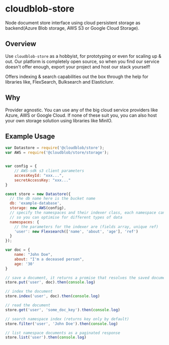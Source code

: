 # cloudblob-store

Node document store interface using cloud persistent storage as backend(Azure Blob storage, AWS S3 or Google Cloud Storage).

## Overview

Use `cloudblob-store` as a hobbyist, for prototyping or even for scaling up & out. Our platform is completely open source, so when you find our service doesn't offer enough, export your project and host our stack yourself!

Offers indexing & search capabilities out the box through the help for libraries like, FlexSearch, Bulksearch and Elasticlunr.

## Why
Provider agnostic. You can use any of the big cloud service providers like Azure, AWS or Google Cloud. If none of these suit you, you can also host your own storage solution using libraries like MinIO.

## Example Usage

```javascript
var Datastore = require('@cloudblob/store');
var AWS = require('@cloudblob/store/storage');


var config = {
    // AWS-sdk s3 client parameters
    accessKeyId: "xxx...",
    secretAccessKey: "xxx..."
}

const store = new Datastore({
  // the db name here is the bucket name
  db: 'example-database',
  storage: new AWS(config),
  // specify the namespaces and their indexer class, each namespace can use a different indexer
  // so you can optimise for different types of data
  namespaces: {
    // the parameters for the indexer are (fields array, unique ref)
    'user': new Flexsearch(['name', 'about', 'age'], 'ref')
  }
});

var doc = {
    name: "John Doe",
    about: "I'm a deceased person",
    age: '30'
}

// save a document, it returns a promise that resolves the saved document (including it's autogenerated unique reference)
store.put('user', doc).then(console.log)

// index the document
store.index('user', doc).then(console.log)

// read the document
store.get('user', 'some_doc_key').then(console.log)

// search namespace index (returns key only by default)
store.filter('user', 'John Doe').then(console.log)

// list namespace documents as a paginated response
store.list('user').then(console.log)
```

